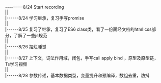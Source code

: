 ---------8/24 Start recording<br>
||<br>
|------8/24 学习继承，复习手写promise<br>
||<br>
|------8/25 复习了继承，复习了ES6 class类，看了一份面经文档的html css部分，了解了一些js规范<br>
||<br>
|------8/26 摆烂睡觉<br>
||<br>
|------8/27 上下文，词法作用域，闭包，手写call apply bind ，原型及原型链，Ts学习视频<br>
||<br>
|------8/28 参数传递，基本数据类型，变量提升和预编译，数组去重，防抖

